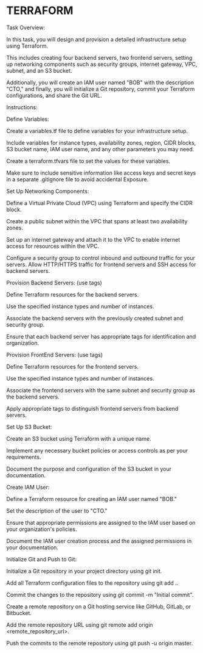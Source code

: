 # TERRAFORM

Task Overview:

In this task, you will design and provision a detailed infrastructure setup using Terraform. 

This includes creating four backend servers, two frontend servers, setting up networking components such as security groups, internet gateway, VPC, subnet, and an S3 bucket. 

Additionally, you will create an IAM user named "BOB" with the description "CTO," and finally, you will initialize a Git repository, commit your Terraform configurations, and share the Git URL.


Instructions:

Define Variables:

Create a variables.tf file to define variables for your infrastructure setup. 

Include variables for instance types, availability zones, region, CIDR blocks, S3 bucket name, IAM user name, and any other parameters you may need.

Create a terraform.tfvars file to set the values for these variables. 

Make sure to include sensitive information like access keys and secret keys in a separate .gitignore file to avoid accidental Exposure.



Set Up Networking Components:

Define a Virtual Private Cloud (VPC) using Terraform and specify the CIDR block.

Create a public subnet within the VPC that spans at least two availability zones.

Set up an internet gateway and attach it to the VPC to enable internet access for resources within the VPC.

Configure a security group to control inbound and outbound traffic for your servers. Allow HTTP/HTTPS traffic for frontend servers and SSH access for backend servers.


Provision Backend Servers: (use tags)

Define Terraform resources for the backend servers. 

Use the specified instance types and number of instances.

Associate the backend servers with the previously created subnet and security group.

Ensure that each backend server has appropriate tags for identification and organization.


Provision FrontEnd Servers: (use tags)

Define Terraform resources for the frontend servers. 

Use the specified instance types and number of instances.

Associate the frontend servers with the same subnet and security group as the backend servers.

Apply appropriate tags to distinguish frontend servers from backend servers.


Set Up S3 Bucket:

Create an S3 bucket using Terraform with a unique name.

Implement any necessary bucket policies or access controls as per your requirements.

Document the purpose and configuration of the S3 bucket in your documentation.


Create IAM User:

Define a Terraform resource for creating an IAM user named "BOB."

Set the description of the user to "CTO."

Ensure that appropriate permissions are assigned to the IAM user based on your organization's policies.

Document the IAM user creation process and the assigned permissions in your documentation.


Initialize Git and Push to Git:

Initialize a Git repository in your project directory using git init.

Add all Terraform configuration files to the repository using git add ..

Commit the changes to the repository using git commit -m "Initial commit".

Create a remote repository on a Git hosting service like GitHub, GitLab, or Bitbucket.

Add the remote repository URL using git remote add origin <remote_repository_url>.

Push the commits to the remote repository using git push -u origin master.
